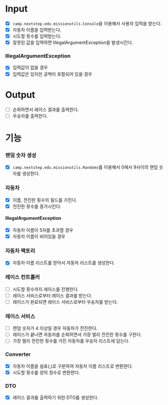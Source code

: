 # Input
- [x] `camp.nextstep.edu.missionutils.Console`을 이용해서 사용자 입력을 받는다.
- [x] 자동차 이름을 입력받는다.
- [x] 시도할 횟수를 입력받는다.
- [x] 잘못된 값을 입력하면 IllegalArgumentException을 발생시킨다.

### IllegalArgumentException
- [x] 입력값이 없을 경우
- [x] 입력값은 있지만 공백이 포함되어 있을 경우

# Output
- [ ] 순회하면서 레이스 결과를 출력한다.
- [ ] 우승자를 출력한다.

# 기능
### 랜덤 숫자 생성
- [x] `camp.nextstep.edu.missionutils.Randoms`를 이용해서 0에서 9사이의 랜덤 숫자를 생성한다.

### 자동차
- [x] 이름, 전진한 횟수의 필드를 가진다.
- [x] 전진한 횟수를 증가시킨다.

#### IllegalArgumentException
- [x] 자동차 이름이 5자를 초과할 경우
- [x] 자동차 이름이 비어있을 경우

### 자동차 팩토리
- [x] 자동차 이름 리스트를 받아서 자동차 리스트를 생성한다.

### 레이스 컨트롤러
- [ ] 시도할 횟수까지 레이스를 진행한다.
- [ ] 레이스 서비스로부터 레이스 결과를 받는다.
- [ ] 레이스가 완료되면 레이스 서비스로부터 우승자를 받는다.

### 레이스 서비스
- [ ] 랜덤 숫자가 4 이상일 경우 자동차가 전진한다.
- [ ] 레이스가 끝나면 자동차를 순회하면서 가장 멀리 전진한 횟수를 구한다.
- [ ] 가장 멀리 전진한 횟수를 가진 자동차를 우승자 리스트에 담는다.

### Converter
- [x] 자동차 이름을 쉼표(,)로 구분하여 자동차 이름 리스트로 변환한다.
- [x] 시도할 횟수를 양의 정수로 변환한다.

### DTO
- [x] 레이스 결과를 출력하기 위한 DTO를 생성한다.
